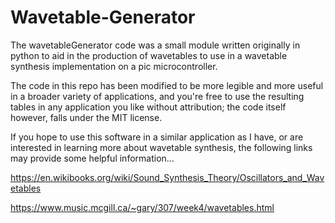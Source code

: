 # Wavetable-Generator

The wavetableGenerator code was a small module written originally in python to aid in the production of wavetables to use in a wavetable synthesis implementation on a pic microcontroller.

The code in this repo has been modified to be more legible and more useful in a broader variety of applications, and you're free to use the resulting tables in any application you like without attribution; the code itself however, falls under the MIT license.

If you hope to use this software in a similar application as I have, or are interested in learning more about wavetable synthesis, the following links may provide some helpful information...

https://en.wikibooks.org/wiki/Sound_Synthesis_Theory/Oscillators_and_Wavetables

https://www.music.mcgill.ca/~gary/307/week4/wavetables.html
